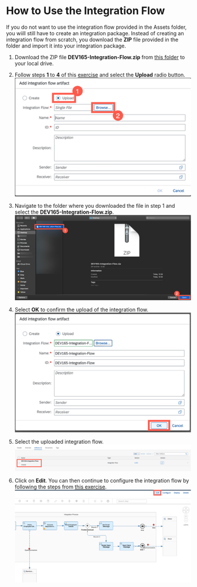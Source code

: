 # How to Use the Integration Flow

If you do not want to use the integration flow provided in the Assets folder, you wiill still have to create an integration package. Instead of creating an integration flow from scratch, you download the **ZIP** file provided in the folder and import it into your integration package. 

1. Download the ZIP file **DEV165-Integration-Flow.zip** from [this folder](/exercises/Assets) to your local drive. 

2. Follow steps **1** to **4** of this [exercise](/exercises/Ex-2.Design_Your_IFlow.md) and select the **Upload** radio button. 
![Asset Use 1](/exercises/Images/Asset-use/asset-use-1.png)

2. Navigate to the folder where you downloaded the file in step 1 and select the **DEV165-Integration-Flow.zip**.
![Asset Use 2](/exercises/Images/Asset-use/asset-use-2.png)

3. Select **OK** to confirm the upload of the integration flow.
![Asset Use 3](/exercises/Images/Asset-use/asset-use-3.png)

4. Select the uploaded integration flow. 
![Asset Use 4](/exercises/Images/Asset-use/asset-use-4.png)

5. Click on **Edit**. You can then continue to configure the integration flow by following the steps from [this exercise](/exercises/Ex-2.Design_Your_IFlow.md). 
![Asset Use 5](/exercises/Images/Asset-use/asset-use-5.png)

